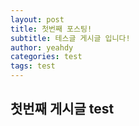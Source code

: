 ```yaml
---
layout: post
title: 첫번째 포스팅!
subtitle: 테스글 게시글 입니다!
author: yeahdy
categories: test
tags: test
---
```


## 첫번째 게시글 test

